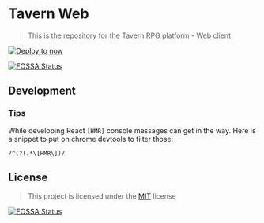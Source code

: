 # Tavern Web

> This is the repository for the Tavern RPG platform - Web client

[![Deploy to now](https://deploy.now.sh/static/button.svg)](https://deploy.now.sh/?repo=https://github.com/TavernLab/tavern-web)

[![FOSSA Status](https://app.fossa.io/api/projects/git%2Bgithub.com%2FTavernLab%2Ftavern-web.svg?type=shield)](https://app.fossa.io/projects/git%2Bgithub.com%2FTavernLab%2Ftavern-web?ref=badge_shield)

## Development

### Tips

While developing React `[HMR]` console messages can get in the way. Here is a snippet to put on chrome devtools to filter those:
```regex
/^(?!.*\[HMR\])/
```

## License

> This project is licensed under the [MIT](https://opensource.org/licenses/MIT) license

[![FOSSA Status](https://app.fossa.io/api/projects/git%2Bgithub.com%2FTavernLab%2Ftavern-web.svg?type=large)](https://app.fossa.io/projects/git%2Bgithub.com%2FTavernLab%2Ftavern-web?ref=badge_large)
